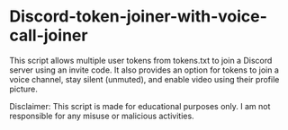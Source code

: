 # Discord-token-joiner-with-voice-call-joiner
This script allows multiple user tokens from tokens.txt to join a Discord server using an invite code. It also provides an option for tokens to join a voice channel, stay silent (unmuted), and enable video using their profile picture.

Disclaimer: This script is made for educational purposes only. I am not responsible for any misuse or malicious activities.

